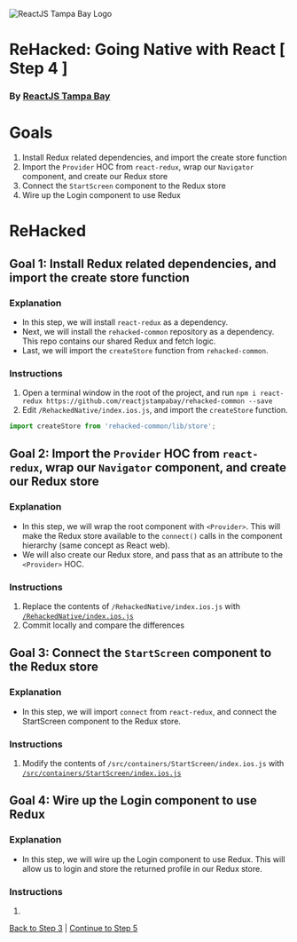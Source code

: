 ![ReactJS Tampa Bay Logo](https://avatars2.githubusercontent.com/u/18738421?v=3&s=200)

# ReHacked: Going Native with React [ Step 4 ]
### By [ReactJS Tampa Bay](http://www.meetup.com/ReactJS-Tampa-Bay/)

# Goals

1. Install Redux related dependencies, and import the create store function
1. Import the `Provider` HOC from `react-redux`, wrap our `Navigator` component, and create our Redux store
1. Connect the `StartScreen` component to the Redux store
1. Wire up the Login component to use Redux

# ReHacked

## Goal 1: Install Redux related dependencies, and import the create store function

### Explanation

* In this step, we will install `react-redux` as a dependency.  
* Next, we will install the `rehacked-common` repository as a dependency. This repo contains our shared Redux and fetch logic.
* Last, we will import the `createStore` function from `rehacked-common`.

### Instructions

1. Open a terminal window in the root of the project, and run `npm i react-redux https://github.com/reactjstampabay/rehacked-common --save`
1. Edit `/RehackedNative/index.ios.js`, and import the `createStore` function.
```javascript
import createStore from 'rehacked-common/lib/store';
```

## Goal 2: Import the `Provider` HOC from `react-redux`, wrap our `Navigator` component, and create our Redux store

### Explanation

* In this step, we will wrap the root component with `<Provider>`.  This will make the Redux store available to the `connect()` calls in the component hierarchy (same concept as React web).
* We will also create our Redux store, and pass that as an attribute to the `<Provider>` HOC.

### Instructions

1. Replace the contents of `/RehackedNative/index.ios.js` with [`/RehackedNative/index.ios.js`](https://raw.githubusercontent.com/reactjstampabay/RehackedNative/step-4/index.ios.js)
1. Commit locally and compare the differences

## Goal 3: Connect the `StartScreen` component to the Redux store

### Explanation

* In this step, we will import `connect` from `react-redux`, and connect the StartScreen component to the Redux store.

### Instructions

1. Modify the contents of `/src/containers/StartScreen/index.ios.js` with [`/src/containers/StartScreen/index.ios.js`](https://raw.githubusercontent.com/reactjstampabay/RehackedNative/step-4/src/containers/StartScreen/index.ios.js)

## Goal 4: Wire up the Login component to use Redux

### Explanation

* In this step, we will wire up the Login component to use Redux.  This will allow us to login and store the returned profile in our Redux store.

### Instructions

1. 

[Back to Step 3](https://github.com/reactjstampabay/RehackedNative/tree/step-3) | [Continue to Step 5](https://github.com/reactjstampabay/RehackedNative/tree/step-5)
